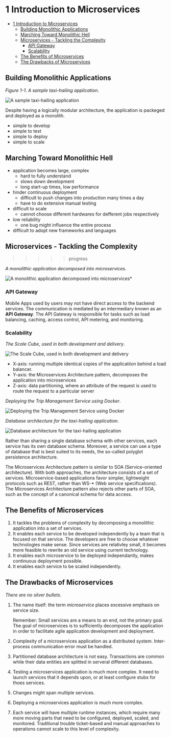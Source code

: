 # 1 Introduction to Microservices

- [1 Introduction to Microservices](#1-introduction-to-microservices)
  - [Building Monolithic Applications](#building-monolithic-applications)
  - [Marching Toward Monolithic Hell](#marching-toward-monolithic-hell)
  - [Microservices - Tackling the Complexity](#microservices---tackling-the-complexity)
    - [API Gateway](#api-gateway)
    - [Scalability](#scalability)
  - [The Benefits of Microservices](#the-benefits-of-microservices)
  - [The Drawbacks of Microservices](#the-drawbacks-of-microservices)

## Building Monolithic Applications

*Figure 1-1. A sample taxi-hailing application*.

![A sample taxi-hailing application](images/1_1_taxi_hailing_monolithic.png)

Despite having a logically modular architecture, the application is packeged and
deployed as a monolith.

- simple to develop
- simple to test
- simple to deploy
- simple to scale

## Marching Toward Monolithic Hell

- application becomes large, complex
  - hard to fully understand
  - slows down development
  - long start-up times, low performance
- hinder continuous deployment
  - difficult to push changes into production many times a day
  - have to do extensive manual testing
- difficult to scale
  - cannot choose different hardwares for defferent jobs respectively
- low reliability
  - one bug might influence the entire process
- difficult to adopt new frameworks and languages

## Microservices - Tackling the Complexity

>>>>> progress

*A monolithic application decomposed into microservices*.

![A monolithic application decomposed into microservices*](images/1_2_taxi_hailing_microservices.png)

### API Gateway

Mobile Apps used by users may not have direct access to the backend services.
The communication is mediated by an intermediary known as an **API Gateway**.
The API Gateway is responsible for tasks such as load balancing, caching, access
control, API metering, and monitoring.

### Scalability

*The Scale Cube, used in both development and delivery*.

![The Scale Cube, used in both development and delivery](images/1_3_the_scale_cube.png)

- X-axis: running multiple identical copies of the applicatiion behind a load
  balancer.
- Y-axis: the Microservices Architecture pattern, decomposes the application
  into microservices
- Z-axis: data partitioning, where an attribute of the request is used to route
  the request to a particular server

*Deploying the Trip Management Service using Docker*.

![Deploying the Trip Management Service using Docker](images/1_4_deploy_trip_service_using_docker.png)

*Database architecture for the taxi-hailing application*.

![Database architecture for the taxi-hailing application](images/1_5_database_architecture_for_taxi_hailing.png)

Rather than sharing a single database schema with other services, each service
has its own database schema. Moreover, a service can use a type of database that
is best suited to its needs, the so-called polyglot persistence architecture.

The Microservices Architecture pattern is similar to SOA (Service-oriented
architecture). With both approaches, the architecture consists of a set of
services. Microservice-based applications favor simpler, lightweight protocols
such as REST, rather than WS-* (Web service specifications). The Microservices
Architecture pattern also rejects other parts of SOA, such as the concept of a
canonical schema for data access.

## The Benefits of Microservices

1. It tackles the problems of complexity by decomposing a monolithic application
    into a set of services.
2. It enables each service to be developed independently by a team that is
    focused on that service. The developers are free to choose whatever
    technologies make sense. Since services are relativley small, it becomes
    more feasible to rewrite an old service using current technology.
3. It enables each microservice to be deployed independantly, makes continuous
    deployment possible.
4. It enables each service to be scaled independently.

## The Drawbacks of Microservices

*There are no silver bullets*.

1. The name itself: the term *microservice* places excessive emphasis on service
    size.

    Remember: Small services are a means to an end, not the primary goal. The
    goal of microservices is to sufficiently decomposes the application in order
    to facilitate agile application development and deployment.

2. Complexity of a microservices application as a distributed system.
    Inter-process communication error must be handled.
3. Partitioned database architecture is not easy. Transactions are common while
    their data entities are splitted in serveral different databases.
4. Testing a microservices application is much more complex. It need to launch
    services that it depends upon, or at least configure stubs for thoes
    services.
5. Changes might span multiple services.
6. Deploying a microservices application is much more complex.
7. Each service will have multiple runtime instances, which require many more
    moving parts that need to be configured, deployed, scaled, and monitored.
    Traditional trouble ticket-based and manual approaches to operations cannot
    scale to this level of complexity.
